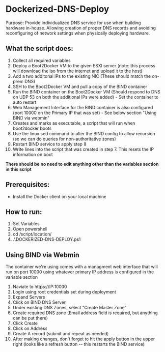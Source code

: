 # Dockerized-DNS-Deploy

Purpose: Provide individualized DNS service for use when building hardware in-house.  Allowing creation of proper DNS records and avoiding reconfiguring of network settings when physically deploying hardware.

## What the script does:
 1. Collect all required variables
 2. Deploy a Boot2Docker VM to the given ESXI server (note: this process will download the iso from the internet and upload it to the host)
 3. Add a two additonal IPs to the existing NIC (These should match the on-prem DNS)
 4. SSH to the Boot2Docker VM and pull a copy of the BIND container
 5. Run the BIND container on the Boot2Docker VM (Should respond to DNS on UDP 53 on both the additional IPs were added) - Set the container to auto restart
 6. Web Management Interface for the BIND container is also configured (port 10000 on the Primary IP that was set) - See below section "Using BIND via webmin"
 7. Creates and marks as executable, a script that will run when boot2docker boots
 8. Use the linux sed command to alter the BIND config to allow recursion (so we can do queries for non-authoritative zones)
 9. Restart BIND service to apply step 8
 10. Write lines into the script that was created in step 7.  This resets the IP information on boot

**There should be no need to edit anything other than the variables section in this script**

## Prerequisites:
* Install the Docker client on your local machine

## How to run:
1. Set Variables 
2. Open powershell
3. cd /script/location/
4. .\DOCKERIZED-DNS-DEPLOY.ps1

## Using BIND via Webmin
The container we're using comes with a managment web interface that will run on port 10000 using whatever primary IP address is configured in the variable section

1. Naviate to https://IP:10000
2. Login using root credentials set during deployment
3. Expand Servers
4. Click on BIND DNS Server
5. Under existing DNS Zones, select "Create Master Zone"
6. Create required DNS zone (Email address field is required, but anything can be put there)
7. Click Create
8. Click on Address
9. Create A record (submit and repeat as needed)
10. After making changes, don't forget to hit the apply button in the upper right (looks like a refresh button -- this restarts the BIND service)